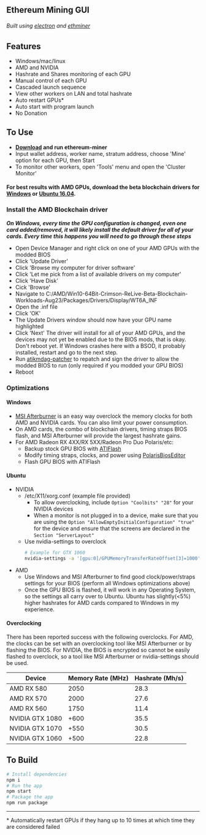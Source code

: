 ## Ethereum Mining GUI
###### Built using [electron](https://github.com/electron/electron-quick-start) and [ethminer](https://github.com/ethereum-mining/ethminer)

## Features
- Windows/mac/linux
- AMD and NVIDIA
- Hashrate and Shares monitoring of each GPU
- Manual control of each GPU
- Cascaded launch sequence
- View other workers on LAN and total hashrate
- Auto restart GPUs*
- Auto start with program launch
- No Donation

## To Use
- **[Download](https://github.com/agouin/ethereum-miner/releases) and run ethereum-miner**
- Input wallet address, worker name, stratum address, choose 'Mine' option for each GPU, then Start
- To monitor other workers, open 'Tools' menu and open the 'Cluster Monitor'
 
#### For best results with AMD GPUs, download the beta blockchain drivers for [Windows](https://support.amd.com/en-us/kb-articles/Pages/Radeon-Software-Crimson-ReLive-Edition-Beta-for-Blockchain-Compute-Release-Notes.aspx) or [Ubuntu 16.04](https://support.amd.com/en-us/kb-articles/Pages/AMDGPU-Pro-Beta-Mining-Driver-for-Linux-Release-Notes.aspx). 
### Install the AMD Blockchain driver 
***On Windows, every time the GPU configuration is changed, even one card added/removed, it will likely install the default driver for all of your cards. Every time this happens you will need to go through these steps***
- Open Device Manager and right click on one of your AMD GPUs with the modded BIOS
- Click 'Update Driver'
- Click 'Browse my computer for driver software'
- Click 'Let me pick from a list of available drivers on my computer'
- Click 'Have Disk'
- Cick 'Browse'
- Navigate to C:/AMD/Win10-64Bit-Crimson-ReLive-Beta-Blockchain-Workloads-Aug23/Packages/Drivers/Display/WT6A_INF
- Open the .inf file
- Click 'OK'
- The Update Drivers window should now have your GPU name highlighted
- Click 'Next'
The driver will install for all of your AMD GPUs, and the devices may not yet be enabled due to the BIOS mods, that is okay. Don't reboot yet. If Windows crashes here with a BSOD, it probably installed, restart and go to the next step.
- Run [atikmdag-patcher](https://www.monitortests.com/forum/Thread-AMD-ATI-Pixel-Clock-Patcher) to repatch and sign the driver to allow the modded BIOS to run (only required if you modded your GPU BIOS)
- Reboot

### Optimizations
#### Windows
- [MSI Afterburner](https://www.msi.com/page/afterburner) is an easy way overclock the memory clocks for both AMD and NVIDIA cards. You can also limit your power consumption. 
- On AMD cards, the combo of blockchain drivers, timing straps BIOS flash, and MSI Afterburner will provide the largest hashrate gains.
- For AMD Radeon RX 4XX/RX 5XX/Radeon Pro Duo Polaris/etc:
  - Backup stock GPU BIOS with [ATIFlash](https://www.techpowerup.com/download/ati-atiflash/)
  - Modify timing straps, clocks, and power using [PolarisBiosEditor](https://github.com/jaschaknack/PolarisBiosEditor)
  - Flash GPU BIOS with ATIFlash

#### Ubuntu
- NVIDIA
  - /etc/X11/xorg.conf (example file provided)
    - To allow overclocking, include `Option "Coolbits" "28"` for your NVIDIA devices
    - When a monitor is not plugged in to a device, make sure that you are using the `Option "AllowEmptyInitialConfiguration" "true"` for the device and ensure that the screens are declared in the `Section "ServerLayout"`
  - Use nvidia-settings to overclock
    ```bash
    # Example for GTX 1060
    nvidia-settings -a '[gpu:0]/GPUMemoryTransferRateOffset[3]=1000'`
    ```
- AMD
  - Use Windows and MSI Afterburner to find good clock/power/straps settings for your BIOS (perform all Windows optimizations above)
  - Once the GPU BIOS is flashed, it will work in any Operating System, so the settings all carry over to Ubuntu. Ubuntu has slightly(<5%) higher hashrates for AMD cards compared to Windows in my experience.

#### Overclocking
There has been reported success with the following overclocks. For AMD, the clocks can be set with an overclocking tool like MSI Afterburner or by flashing the BIOS. For NVIDIA, the BIOS is encrypted so cannot be easily flashed to overclock, so a tool like MSI Afterburner or nvidia-settings should be used.

| Device           | Memory Rate (MHz) | Hashrate (Mh/s) |
| ---------------- | ----------------- | ----- |
| AMD RX 580       | 2050              | 28.3  |
| AMD RX 570       | 2000              | 27.6  |
| AMD RX 560       | 1750              | 11.4  |
| NVIDIA GTX 1080  | +600              | 35.5  |
| NVIDIA GTX 1070  | +550              | 30.5  |
| NVIDIA GTX 1060  | +500              | 22.8  |

## To Build

```bash
# Install dependencies
npm i
# Run the app
npm start
# Package the app
npm run package
```

---
\* Automatically restart GPUs if they hang up to 10 times at which time they are considered failed
